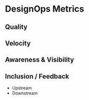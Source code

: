# DesignOps Metrics

## Quality

## Velocity

## Awareness & Visibility


## Inclusion / Feedback
- Upstream
- Downstream
